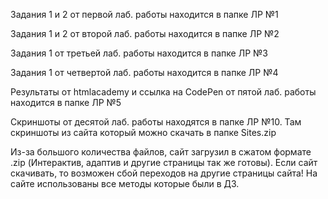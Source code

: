 Задания 1 и 2 от первой лаб. работы находится в папке ЛР №1

Задания 1 и 2 от второй лаб. работы находится в папке ЛР №2

Задания 1 от третьей лаб. работы находится в папке ЛР №3

Задания 1 от четвертой лаб. работы находится в папке ЛР №4

Результаты от htmlacademy и ссылка на CodePen от пятой лаб. работы находится в папке ЛР №5

Скриншоты от десятой лаб. работы находятся в папке ЛР №10. Там скриншоты из сайта который можно скачать в папке Sites.zip

Из-за большого количества файлов, сайт загрузил в сжатом формате .zip (Интерактив, адаптив и другие страницы так же готовы). 
Если сайт скачивать, то возможен сбой переходов на другие страницы сайта! На сайте использованы все методы которые были в ДЗ.
